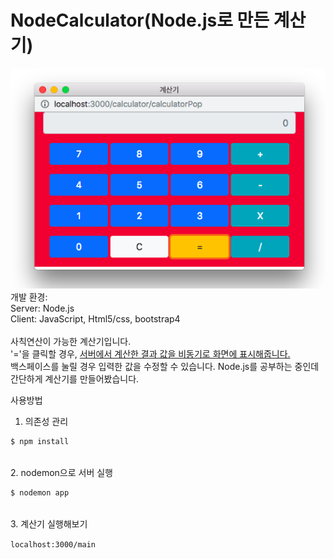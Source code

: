 # NodeCalculator(Node.js로 만든 계산기)
![계산기 스크린샷](./public/images/calculatorScreenShot.png) <br>
개발 환경:<br>
Server: Node.js<br>
Client: JavaScript, Html5/css, bootstrap4<br><br>
사칙연산이 가능한 계산기입니다.<br>
'='을 클릭할 경우, <u>서버에서 계산한 결과 값을 비동기로 화면에 표시해줍니다.</u>
<br>
백스페이스를 눌릴 경우 입력한 값을 수정할 수 있습니다.
Node.js를 공부하는 중인데 간단하게 계산기를 만들어봤습니다.

사용방법<br>
1. 의존성 관리
```bash
$ npm install
```
<br>
2. nodemon으로 서버 실행

```bash
$ nodemon app
```

<br>
3. 계산기 실행해보기

`
localhost:3000/main
`
